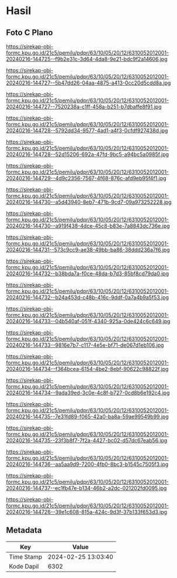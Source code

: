 # Hasil

## Foto C Plano

https://sirekap-obj-formc.kpu.go.id/21c5/pemilu/pdpr/63/10/05/20/12/6310052012001-20240216-144725--f9b2e31c-3d64-4da8-9e21-bdc9f2a14606.jpg

https://sirekap-obj-formc.kpu.go.id/21c5/pemilu/pdpr/63/10/05/20/12/6310052012001-20240216-144727--5b47dd26-04aa-4875-a413-0cc20d5cdd8a.jpg

https://sirekap-obj-formc.kpu.go.id/21c5/pemilu/pdpr/63/10/05/20/12/6310052012001-20240216-144727--7520238a-c1ff-458a-b251-b7dbaffe8f91.jpg

https://sirekap-obj-formc.kpu.go.id/21c5/pemilu/pdpr/63/10/05/20/12/6310052012001-20240216-144728--5792dd34-9577-4ad1-a4f3-0cfdf927438d.jpg

https://sirekap-obj-formc.kpu.go.id/21c5/pemilu/pdpr/63/10/05/20/12/6310052012001-20240216-144728--52d15206-692a-47fd-9bc5-a94bc5a0985f.jpg

https://sirekap-obj-formc.kpu.go.id/21c5/pemilu/pdpr/63/10/05/20/12/6310052012001-20240216-144729--4d9c2356-7567-4f68-876c-afd9eb95f4f1.jpg

https://sirekap-obj-formc.kpu.go.id/21c5/pemilu/pdpr/63/10/05/20/12/6310052012001-20240216-144730--a5d43940-8eb7-471b-9cd7-09a973252228.jpg

https://sirekap-obj-formc.kpu.go.id/21c5/pemilu/pdpr/63/10/05/20/12/6310052012001-20240216-144730--a919f438-4dce-45c8-b83e-7a8843dc736e.jpg

https://sirekap-obj-formc.kpu.go.id/21c5/pemilu/pdpr/63/10/05/20/12/6310052012001-20240216-144731--573c9cc9-ae38-49bb-ba86-38ddd236a7f6.jpg

https://sirekap-obj-formc.kpu.go.id/21c5/pemilu/pdpr/63/10/05/20/12/6310052012001-20240216-144732--b38bda7a-f0ce-48da-b7d3-85bf8cd79da0.jpg

https://sirekap-obj-formc.kpu.go.id/21c5/pemilu/pdpr/63/10/05/20/12/6310052012001-20240216-144732--b24a453d-c48b-416c-9ddf-0a7a4b9a5f53.jpg

https://sirekap-obj-formc.kpu.go.id/21c5/pemilu/pdpr/63/10/05/20/12/6310052012001-20240216-144733--04b540af-051f-4340-925a-0de424c6c649.jpg

https://sirekap-obj-formc.kpu.go.id/21c5/pemilu/pdpr/63/10/05/20/12/6310052012001-20240216-144733--9816e7b7-c117-4e5e-bf71-de067d1eb106.jpg

https://sirekap-obj-formc.kpu.go.id/21c5/pemilu/pdpr/63/10/05/20/12/6310052012001-20240216-144734--f364bcea-6154-4be2-8ebf-90622c98822f.jpg

https://sirekap-obj-formc.kpu.go.id/21c5/pemilu/pdpr/63/10/05/20/12/6310052012001-20240216-144734--9ada39ed-3c0e-4c8f-b727-0cd8b6e192c4.jpg

https://sirekap-obj-formc.kpu.go.id/21c5/pemilu/pdpr/63/10/05/20/12/6310052012001-20240216-144735--7e31fd89-f065-42a0-ba8a-59ae99549b99.jpg

https://sirekap-obj-formc.kpu.go.id/21c5/pemilu/pdpr/63/10/05/20/12/6310052012001-20240216-144735--23f3b8f7-7f2a-4427-bc02-d57dc67eab56.jpg

https://sirekap-obj-formc.kpu.go.id/21c5/pemilu/pdpr/63/10/05/20/12/6310052012001-20240216-144736--aa5aa9d9-7200-4fb0-8bc3-b1545c7505f3.jpg

https://sirekap-obj-formc.kpu.go.id/21c5/pemilu/pdpr/63/10/05/20/12/6310052012001-20240216-144737--ec1fb47e-b134-46b2-a2dc-021202fd0095.jpg

https://sirekap-obj-formc.kpu.go.id/21c5/pemilu/pdpr/63/10/05/20/12/6310052012001-20240216-144726--39e1c608-815a-424c-9d3f-37b133f653d3.jpg


## Metadata

| Key        | Value               |
| ---------- | ------------------- |
| Time Stamp | 2024-02-25 13:03:40 |
| Kode Dapil | 6302                |




